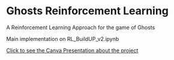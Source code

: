# Ghosts Reinforcement Learning
 A Reinforcement Learning Approach for the game of Ghosts
 
 Main implementation on RL_BuildUP_v2.ipynb
 
[Click to see the Canva Presentation about the project
](https://www.canva.com/design/DAGQ24_xGzA/P8zq_mkShCjRPgP7JWWwDQ/edit?utm_content=DAGQ24_xGzA&utm_campaign=designshare&utm_medium=link2&utm_source=sharebutton)
